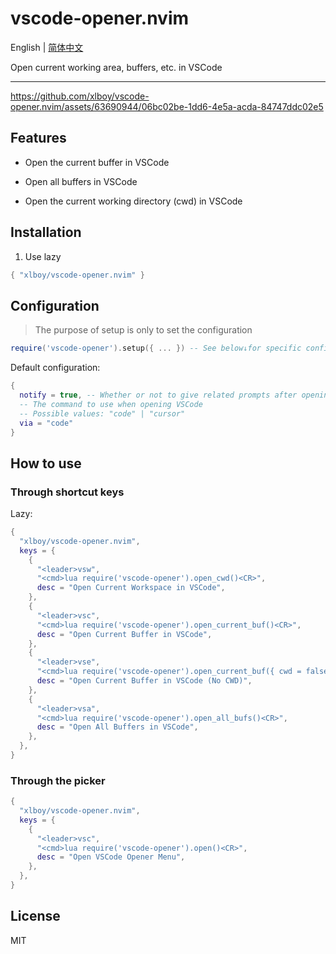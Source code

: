 # vscode-opener.nvim

English | [简体中文](./README.zh.md)

Open current working area, buffers, etc. in VSCode

--- 

https://github.com/xlboy/vscode-opener.nvim/assets/63690944/06bc02be-1dd6-4e5a-acda-84747ddc02e5

## Features

- Open the current buffer in VSCode

- Open all buffers in VSCode

- Open the current working directory (cwd) in VSCode

## Installation

1. Use lazy
```lua
{ "xlboy/vscode-opener.nvim" }
```

## Configuration

> The purpose of setup is only to set the configuration
```lua
require('vscode-opener').setup({ ... }) -- See below↓for specific configuration parameters
```

Default configuration:
```lua
{
  notify = true, -- Whether or not to give related prompts after opening related content in VSCode
  -- The command to use when opening VSCode
  -- Possible values: "code" | "cursor"
  via = "code"
}
```

## How to use

###  Through shortcut keys

Lazy:

```lua
{
  "xlboy/vscode-opener.nvim",
  keys = {
    {
      "<leader>vsw",
      "<cmd>lua require('vscode-opener').open_cwd()<CR>",
      desc = "Open Current Workspace in VSCode",
    },
    {
      "<leader>vsc",
      "<cmd>lua require('vscode-opener').open_current_buf()<CR>",
      desc = "Open Current Buffer in VSCode",
    },
    {
      "<leader>vse",
      "<cmd>lua require('vscode-opener').open_current_buf({ cwd = false })<CR>",
      desc = "Open Current Buffer in VSCode (No CWD)",
    },
    {
      "<leader>vsa",
      "<cmd>lua require('vscode-opener').open_all_bufs()<CR>",
      desc = "Open All Buffers in VSCode",
    },
  },
}
```

### Through the picker

```lua
{
  "xlboy/vscode-opener.nvim",
  keys = {
    {
      "<leader>vsc",
      "<cmd>lua require('vscode-opener').open()<CR>",
      desc = "Open VSCode Opener Menu",
    },
  },
}
```

## License
MIT
